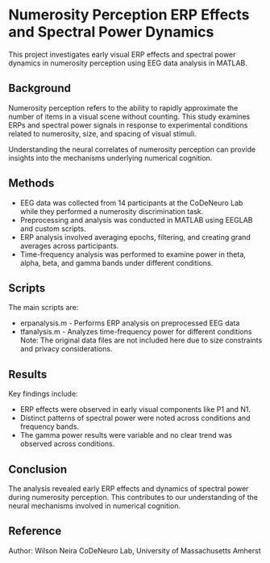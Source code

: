 # Numerosity Perception ERP Effects and Spectral Power Dynamics
This project investigates early visual ERP effects and spectral power dynamics in numerosity perception using EEG data analysis in MATLAB.

## Background
Numerosity perception refers to the ability to rapidly approximate the number of items in a visual scene without counting. This study examines ERPs and spectral power signals in response to experimental conditions related to numerosity, size, and spacing of visual stimuli.

Understanding the neural correlates of numerosity perception can provide insights into the mechanisms underlying numerical cognition.

## Methods
* EEG data was collected from 14 participants at the CoDeNeuro Lab while they performed a numerosity discrimination task.
* Preprocessing and analysis was conducted in MATLAB using EEGLAB and custom scripts.
* ERP analysis involved averaging epochs, filtering, and creating grand averages across participants.
* Time-frequency analysis was performed to examine power in theta, alpha, beta, and gamma bands under different conditions.
## Scripts
The main scripts are:

* erpanalysis.m - Performs ERP analysis on preprocessed EEG data
* tfanalysis.m - Analyzes time-frequency power for different conditions
Note: The original data files are not included here due to size constraints and privacy considerations.

## Results
Key findings include:

* ERP effects were observed in early visual components like P1 and N1.
* Distinct patterns of spectral power were noted across conditions and frequency bands.
* The gamma power results were variable and no clear trend was observed across conditions.
## Conclusion
The analysis revealed early ERP effects and dynamics of spectral power during numerosity perception. This contributes to our understanding of the neural mechanisms involved in numerical cognition.

## Reference
Author: Wilson Neira
CoDeNeuro Lab, University of Massachusetts Amherst
